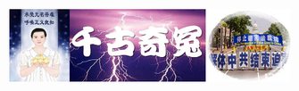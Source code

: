 <div align="center">
<IMG SRC="https://github.com/dfchunsring/nini/blob/master/Vre-img/222.jpg?raw=true" width=880></div>
